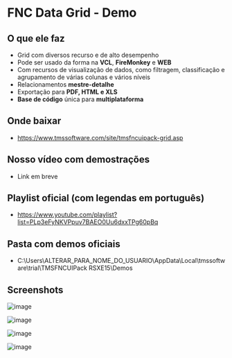 # FNC Data Grid - Demo

## O que ele faz
- Grid com diversos recurso e de alto desempenho
- Pode ser usado da forma na **VCL**, **FireMonkey** e **WEB**
- Com recursos de visualização de dados, como filtragem, classificação e agrupamento de várias colunas e vários níveis
- Relacionamentos **mestre-detalhe**
- Exportação para **PDF, HTML e XLS**
- **Base de código** única para **multiplataforma**

## Onde baixar
- https://www.tmssoftware.com/site/tmsfncuipack-grid.asp

## Nosso vídeo com demostrações
- Link em breve

## Playlist oficial (com legendas em português)
- https://www.youtube.com/playlist?list=PLp3eFyNKVPpuv7BAEO0Uu6dxxTPg60pBq

## Pasta com demos oficiais
- C:\Users\ALTERAR_PARA_NOME_DO_USUARIO\AppData\Local\tmssoftware\trial\TMSFNCUIPack RSXE15\Demos

## Screenshots
![image](https://github.com/user-attachments/assets/466e0914-e026-4f11-bd3b-46e45299c85d)

![image](https://github.com/user-attachments/assets/7ab691cf-7ad7-4946-a884-b9f53a30a7e9)

![image](https://github.com/user-attachments/assets/b3daa8ac-420e-40fc-acdc-0065ff016631)

![image](https://github.com/user-attachments/assets/02dda486-1d51-49f1-b7b9-7fce78fa95fd)
